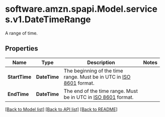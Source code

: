 # software.amzn.spapi.Model.services.v1.DateTimeRange
A range of time.

## Properties

Name | Type | Description | Notes
------------ | ------------- | ------------- | -------------
**StartTime** | **DateTime** | The beginning of the time range. Must be in UTC in [ISO 8601](https://developer-docs.amazon.com/sp-api/docs/iso-8601) format. | 
**EndTime** | **DateTime** | The end of the time range. Must be in UTC in [ISO 8601](https://developer-docs.amazon.com/sp-api/docs/iso-8601) format. | 

[[Back to Model list]](../README.md#documentation-for-models) [[Back to API list]](../README.md#documentation-for-api-endpoints) [[Back to README]](../README.md)

